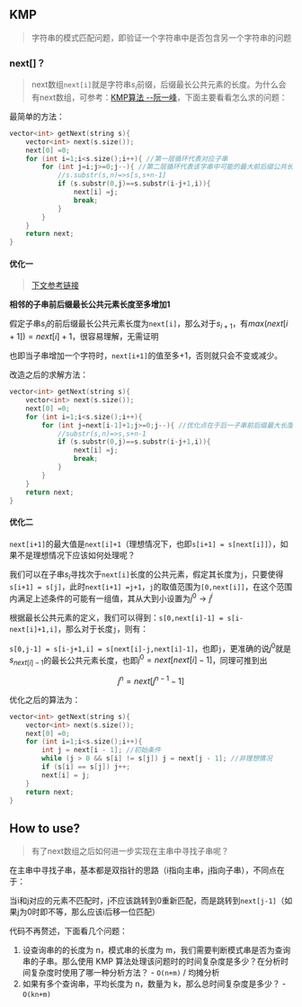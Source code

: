 ## KMP
> 字符串的模式匹配问题，即验证一个字符串中是否包含另一个字符串的问题

### next[]？
> next数组`next[i]`就是字符串$s_{i}$前缀，后缀最长公共元素的长度。为什么会有next数组，可参考：[KMP算法 --阮一峰](https://www.ruanyifeng.com/blog/2013/05/Knuth%E2%80%93Morris%E2%80%93Pratt_algorithm.html)，下面主要看看怎么求的问题：

最简单的方法：
```c++
vector<int> getNext(string s){
    vector<int> next(s.size());
    next[0] =0;
    for (int i=1;i<s.size();i++){ //第一层循环代表对应子串
        for (int j=i;j>=0;j--){ //第二层循环代表该字串中可能的最大前后缀公共长度
            //s.substr(s,n)=>s[s,s+n-1]
            if (s.substr(0,j)==s.substr(i-j+1,i)){
                next[i] =j;
                break;
            }
        }
    }
    return next;
}
```

#### 优化一
> [下文参考链接](https://oi-wiki.org/string/kmp/#%E8%AE%A1%E7%AE%97%E5%89%8D%E7%BC%80%E5%87%BD%E6%95%B0%E7%9A%84%E9%AB%98%E6%95%88%E7%AE%97%E6%B3%95)

**相邻的子串前后缀最长公共元素长度至多增加1**

假定子串$s_{i}$的前后缀最长公共元素长度为`next[i]`，那么对于$s_{i+1}$，有$max(next[i+1]) = next[i]+1$，很容易理解，无需证明

也即当子串增加一个字符时，`next[i+1]`的值至多+1，否则就只会不变或减少。

改造之后的求解方法：

```c++
vector<int> getNext(string s){
    vector<int> next(s.size());
    next[0] =0;
    for (int i=1;i<s.size();i++){
        for (int j=next[i-1]+1;j>=0;j--){ //优化点在于后一子串前后缀最大长度至多比上一子串多1 
            //substr(s,n)=>s,s+n-1
            if (s.substr(0,j)==s.substr(i-j+1,i)){
                next[i] =j;
                break;
            }
        }
    }
    return next;
}
```

#### 优化二

`next[i+1]`的最大值是`next[i]+1`（理想情况下，也即`s[i+1] = s[next[i]]`），如果不是理想情况下应该如何处理呢？

我们可以在子串$s_{i}$寻找次于`next[i]`长度的公共元素，假定其长度为`j`，只要使得`s[i+1] = s[j]`，此时`next[i+1] =j+1`，`j`的取值范围为`[0,next[i]]`，在这个范围内满足上述条件的可能有一组值，其从大到小设置为$j^{0} \to j^{i}$

根据最长公共元素的定义，我们可以得到：`s[0,next[i]-1] = s[i-next[i]+1,i]`，那么对于长度`j`，则有：

` s[0,j-1] = s[i-j+1,i] = s[next[i]-j,next[i]-1] `，也即`j`，更准确的说$j^{0}$就是$s_{next[i]-1}$的最长公共元素长度，也即$j^{0} = next[next[i]-1]$，同理可推到出

$$ j^{n} =next[j^{n-1}-1] $$

优化之后的算法为：

```c++
vector<int> getNext(string s){
    vector<int> next(s.size());
    next[0] =0;
    for (int i=1;i<s.size();i++){
        int j = next[i - 1]; //初始条件
        while (j > 0 && s[i] != s[j]) j = next[j - 1]; //非理想情况
        if (s[i] == s[j]) j++;
        next[i] = j;
    }
    return next;
}
```

## How to use?
> 有了next数组之后如何进一步实现在主串中寻找子串呢？

在主串中寻找子串，基本都是双指针的思路（i指向主串，j指向子串），不同点在于：

当i和j对应的元素不匹配时，j不应该跳转到0重新匹配，而是跳转到`next[j-1]`（如果j为0时即不等，那么应该i后移一位匹配）

代码不再赘述，下面看几个问题：

1. 设查询串的的长度为 n，模式串的长度为 m，我们需要判断模式串是否为查询串的子串。那么使用 KMP 算法处理该问题时的时间复杂度是多少？在分析时间复杂度时使用了哪一种分析方法？ - `O(n+m)` / 均摊分析
2. 如果有多个查询串，平均长度为 n，数量为 k，那么总时间复杂度是多少？ - `O(kn+m)`
